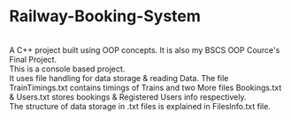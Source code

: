 # Railway-Booking-System
<br>
A C++ project built using OOP concepts. It is also my BSCS OOP Cource's Final Project.
<br>
This is a console based project.
<br>
It uses file handling for data storage & reading Data. The file TrainTimings.txt contains timings of Trains and two More files Bookings.txt &
Users.txt stores bookings & Registered Users info respectively.
<br>
The structure of data storage in .txt files is explained in FilesInfo.txt file.
